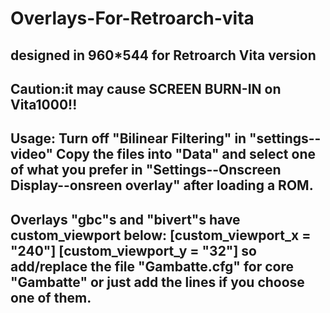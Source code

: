 # Overlays-For-Retroarch-vita
designed in 960*544 for Retroarch Vita version
-----------------------------------
Caution:it may cause SCREEN BURN-IN on Vita1000!!
-----------------------------------
Usage:
Turn off "Bilinear Filtering" in "settings--video"
Copy the files into "Data" and select one of what you prefer in "Settings--Onscreen Display--onsreen overlay" after loading a ROM.
-----------------------------------
Overlays "gbc"s and "bivert"s have custom_viewport below:
[custom_viewport_x = "240"]
[custom_viewport_y = "32"]
so add/replace the file "Gambatte.cfg" for core "Gambatte" or just add the lines if you choose one of them.
----------------------------------
